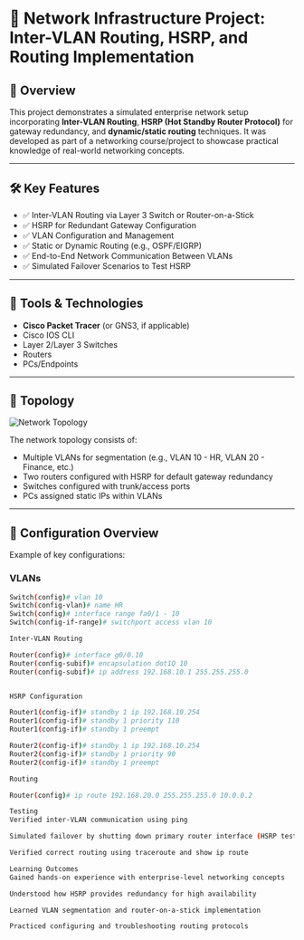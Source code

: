 # 🧠 Network Infrastructure Project: Inter-VLAN Routing, HSRP, and Routing Implementation

## 📌 Overview

This project demonstrates a simulated enterprise network setup incorporating **Inter-VLAN Routing**, **HSRP (Hot Standby Router Protocol)** for gateway redundancy, and **dynamic/static routing** techniques. It was developed as part of a networking course/project to showcase practical knowledge of real-world networking concepts.

---

## 🛠️ Key Features

- ✅ Inter-VLAN Routing via Layer 3 Switch or Router-on-a-Stick
- ✅ HSRP for Redundant Gateway Configuration
- ✅ VLAN Configuration and Management
- ✅ Static or Dynamic Routing (e.g., OSPF/EIGRP)
- ✅ End-to-End Network Communication Between VLANs
- ✅ Simulated Failover Scenarios to Test HSRP

---

## 🧰 Tools & Technologies

- **Cisco Packet Tracer** (or GNS3, if applicable)
- Cisco IOS CLI
- Layer 2/Layer 3 Switches
- Routers
- PCs/Endpoints

---

## 🧩 Topology

![Network Topology](topology.png) <!-- Replace with actual image if available -->

The network topology consists of:
- Multiple VLANs for segmentation (e.g., VLAN 10 - HR, VLAN 20 - Finance, etc.)
- Two routers configured with HSRP for default gateway redundancy
- Switches configured with trunk/access ports
- PCs assigned static IPs within VLANs

---

## 🔧 Configuration Overview

Example of key configurations:

### VLANs
```bash
Switch(config)# vlan 10
Switch(config-vlan)# name HR
Switch(config)# interface range fa0/1 - 10
Switch(config-if-range)# switchport access vlan 10

Inter-VLAN Routing

Router(config)# interface g0/0.10
Router(config-subif)# encapsulation dot1Q 10
Router(config-subif)# ip address 192.168.10.1 255.255.255.0


HSRP Configuration

Router1(config-if)# standby 1 ip 192.168.10.254
Router1(config-if)# standby 1 priority 110
Router1(config-if)# standby 1 preempt

Router2(config-if)# standby 1 ip 192.168.10.254
Router2(config-if)# standby 1 priority 90
Router2(config-if)# standby 1 preempt

Routing

Router(config)# ip route 192.168.20.0 255.255.255.0 10.0.0.2

Testing
Verified inter-VLAN communication using ping

Simulated failover by shutting down primary router interface (HSRP tested)

Verified correct routing using traceroute and show ip route

Learning Outcomes
Gained hands-on experience with enterprise-level networking concepts

Understood how HSRP provides redundancy for high availability

Learned VLAN segmentation and router-on-a-stick implementation

Practiced configuring and troubleshooting routing protocols


